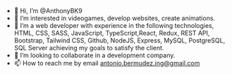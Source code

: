 - 👋 Hi, I’m @AnthonyBK9
- 👀 I’m interested in videogames, develop websites, create animations.
- 🌱 I’m a web developer with experience in the following technologies, HTML, CSS, SASS, JavaScript, TypeScript,React, Redux, REST API, Bootstrap, Tailwind CSS, Github, NodeJS, Express, MySQL, PostgreSQL, SQL Server achieving my goals to satisfy the client.
- 💞️ I’m looking to collaborate in a development company.
- 📫 How to reach me by email antonio.bermudez.ing@gmail.com

<!---
AnthonyBK9/AnthonyBK9 is a ✨ special ✨ repository because its `README.md` (this file) appears on your GitHub profile.
You can click the Preview link to take a look at your changes.
--->
